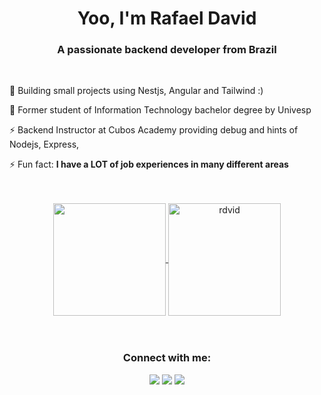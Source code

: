 <h1 align="center">Yoo, I'm Rafael David</h1>
<h3 align="center">A passionate backend developer from Brazil</h3><br>

 🔭 Building small projects using Nestjs, Angular and Tailwind :)

 🌱 Former student of Information Technology bachelor degree by Univesp

 ⚡ Backend Instructor at Cubos Academy providing debug and hints of Nodejs, Express,

 ⚡ Fun fact: **I have a LOT of job experiences in many different areas**
<br>
<br>
<br>
<div align="center">
 
<a href="https://github.com/rdvid">
  <img align="center" height="180em" decoding="async" loading="lazy" src="https://github-readme-stats-inky-three-35.vercel.app/api/top-langs/?username=rdvid&layout=compact&theme=tokyonight" />
</a>

<a href="https://github.com/rdvid">
 <img align="center" height="180em" decoding="async" loading="lazy" src="https://github-readme-stats-inky-three-35.vercel.app/api?username=rdvid&show_icons=false&theme=tokyonight&line_height=27&count_private=true" alt=rdvid github stats"/>
</a>
<br>
<br>
<br>
<h3 align="center">Connect with me:</h3>
 
<p align="center">
  <a href="https://rdvid.github.io/aboutme/" target="_blank" alt="Gmail">
      <img src="https://img.shields.io/badge/-Website-ca5cdd?style=flat-square&labelColor=ca5cdd&logo=pinboard&logoColor=white"/></a>
  </a>
  <a href="https://www.linkedin.com/in/rdvid/" target=_blank alt="Linkedin">
      <img src="https://img.shields.io/badge/-Linkedin-0e76a8?style=flat-square&logo=Linkedin&logoColor=white"/></a>
  </a>
  <a href="https://wa.me/5512996503913" target=_blank alt="WhatsApp">
      <img src="https://img.shields.io/badge/-WhatsApp-25d366?style=flat-square&labelColor=25d366&logo=whatsapp&logoColor=white"/></a>
  </a>
</p>  
 
</div>
 

